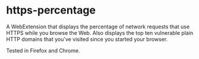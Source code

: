 # https-percentage

A WebExtension that displays the percentage of network requests that use HTTPS while you browse the Web. Also displays the top ten vulnerable plain HTTP domains that you've visited since you started your browser.

Tested in Firefox and Chrome.
